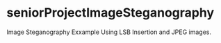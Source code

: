 # seniorProjectImageSteganography
Image Steganography Exxample Using LSB Insertion and JPEG images.
